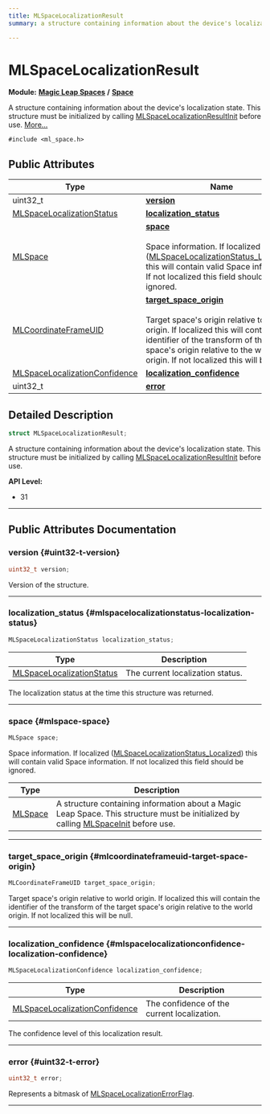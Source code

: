 ```yaml
---
title: MLSpaceLocalizationResult
summary: a structure containing information about the device's localization state. this structure must be initialized by calling mlspacelocalizationresultinit before use. 

---
```


# MLSpaceLocalizationResult

**Module:** **[Magic Leap Spaces](/api-ref/api/Modules/group___magic_leap_spaces/group___magic_leap_spaces.md)** **/** **[Space](/api-ref/api/Modules/group___magic_leap_spaces/group___space/group___space.md)**



A structure containing information about the device's localization state. This structure must be initialized by calling [MLSpaceLocalizationResultInit](/api-ref/api/Modules/group___magic_leap_spaces/group___space/group___space.md#void-mlspacelocalizationresultinit) before use.  [More...](#detailed-description)


`#include <ml_space.h>`

## Public Attributes

| Type           | Name           |
| -------------- | -------------- |
| uint32_t | **[version](/api-ref/api/Modules/group___magic_leap_spaces/group___space/struct_m_l_space_localization_result.md#uint32-t-version)**  |
| [MLSpaceLocalizationStatus](/api-ref/api/Modules/group___magic_leap_spaces/group___space/group___space.md#enums-mlspacelocalizationstatus) | **[localization_status](/api-ref/api/Modules/group___magic_leap_spaces/group___space/struct_m_l_space_localization_result.md#mlspacelocalizationstatus-localization-status)**  |
| [MLSpace](/api-ref/api/Modules/group___magic_leap_spaces/group___space/struct_m_l_space.md) | **[space](/api-ref/api/Modules/group___magic_leap_spaces/group___space/struct_m_l_space_localization_result.md#mlspace-space)** <br></br>Space information. If localized ([MLSpaceLocalizationStatus_Localized](/api-ref/api/Modules/group___magic_leap_spaces/group___space/group___space.md#enums-mlspacelocalizationstatus-localized)) this will contain valid Space information. If not localized this field should be ignored.  |
| [MLCoordinateFrameUID](/api-ref/api/Modules/group___perception/struct_m_l_coordinate_frame_u_i_d.md) | **[target_space_origin](/api-ref/api/Modules/group___magic_leap_spaces/group___space/struct_m_l_space_localization_result.md#mlcoordinateframeuid-target-space-origin)** <br></br>Target space's origin relative to world origin. If localized this will contain the identifier of the transform of the target space's origin relative to the world origin. If not localized this will be null.  |
| [MLSpaceLocalizationConfidence](/api-ref/api/Modules/group___magic_leap_spaces/group___space/group___space.md#enums-mlspacelocalizationconfidence) | **[localization_confidence](/api-ref/api/Modules/group___magic_leap_spaces/group___space/struct_m_l_space_localization_result.md#mlspacelocalizationconfidence-localization-confidence)**  |
| uint32_t | **[error](/api-ref/api/Modules/group___magic_leap_spaces/group___space/struct_m_l_space_localization_result.md#uint32-t-error)**  |

## Detailed Description

```cpp
struct MLSpaceLocalizationResult;
```

A structure containing information about the device's localization state. This structure must be initialized by calling [MLSpaceLocalizationResultInit](/api-ref/api/Modules/group___magic_leap_spaces/group___space/group___space.md#void-mlspacelocalizationresultinit) before use. 




**API Level:**
  * 31




-----------
## Public Attributes Documentation

### version {#uint32-t-version}

```cpp
uint32_t version;
```


Version of the structure. 





-----------

### localization_status {#mlspacelocalizationstatus-localization-status}

```cpp
MLSpaceLocalizationStatus localization_status;
```



| Type | Description |
|--|--|
| [MLSpaceLocalizationStatus](/api-ref/api/Modules/group___magic_leap_spaces/group___space/group___space.md#enums-mlspacelocalizationstatus) | The current localization status.  |


The localization status at the time this structure was returned. 





-----------

### space {#mlspace-space}

```cpp
MLSpace space;
```

Space information. If localized ([MLSpaceLocalizationStatus_Localized](/api-ref/api/Modules/group___magic_leap_spaces/group___space/group___space.md#enums-mlspacelocalizationstatus-localized)) this will contain valid Space information. If not localized this field should be ignored. 


| Type | Description |
|--|--|
| [MLSpace](/api-ref/api/Modules/group___magic_leap_spaces/group___space/struct_m_l_space.md) | A structure containing information about a Magic Leap Space. This structure must be initialized by calling [MLSpaceInit](/api-ref/api/Modules/group___magic_leap_spaces/group___space/group___space.md#void-mlspaceinit) before use.  |






-----------

### target_space_origin {#mlcoordinateframeuid-target-space-origin}

```cpp
MLCoordinateFrameUID target_space_origin;
```

Target space's origin relative to world origin. If localized this will contain the identifier of the transform of the target space's origin relative to the world origin. If not localized this will be null. 





-----------

### localization_confidence {#mlspacelocalizationconfidence-localization-confidence}

```cpp
MLSpaceLocalizationConfidence localization_confidence;
```



| Type | Description |
|--|--|
| [MLSpaceLocalizationConfidence](/api-ref/api/Modules/group___magic_leap_spaces/group___space/group___space.md#enums-mlspacelocalizationconfidence) | The confidence of the current localization.  |


The confidence level of this localization result. 





-----------

### error {#uint32-t-error}

```cpp
uint32_t error;
```


Represents a bitmask of [MLSpaceLocalizationErrorFlag](/api-ref/api/Modules/group___magic_leap_spaces/group___space/group___space.md#enum-mlspacelocalizationerrorflag). 





-----------

